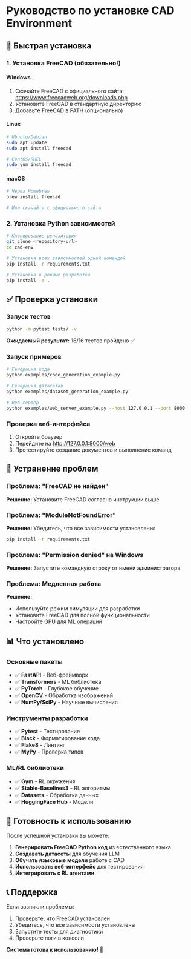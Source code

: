 # Руководство по установке CAD Environment

## 🚀 Быстрая установка

### 1. Установка FreeCAD (обязательно!)

#### Windows
1. Скачайте FreeCAD с официального сайта: https://www.freecadweb.org/downloads.php
2. Установите FreeCAD в стандартную директорию
3. Добавьте FreeCAD в PATH (опционально)

#### Linux
```bash
# Ubuntu/Debian
sudo apt update
sudo apt install freecad

# CentOS/RHEL
sudo yum install freecad
```

#### macOS
```bash
# Через Homebrew
brew install freecad

# Или скачайте с официального сайта
```

### 2. Установка Python зависимостей

```bash
# Клонирование репозитория
git clone <repository-url>
cd cad-env

# Установка всех зависимостей одной командой
pip install -r requirements.txt

# Установка в режиме разработки
pip install -e .
```

## ✅ Проверка установки

### Запуск тестов
```bash
python -m pytest tests/ -v
```
**Ожидаемый результат:** 16/16 тестов пройдено ✅

### Запуск примеров
```bash
# Генерация кода
python examples/code_generation_example.py

# Генерация датасетов
python examples/dataset_generation_example.py

# Веб-сервер
python examples/web_server_example.py --host 127.0.0.1 --port 8000
```

### Проверка веб-интерфейса
1. Откройте браузер
2. Перейдите на http://127.0.0.1:8000/web
3. Протестируйте создание документов и выполнение команд

## 🔧 Устранение проблем

### Проблема: "FreeCAD не найден"
**Решение:** Установите FreeCAD согласно инструкции выше

### Проблема: "ModuleNotFoundError"
**Решение:** Убедитесь, что все зависимости установлены:
```bash
pip install -r requirements.txt
```

### Проблема: "Permission denied" на Windows
**Решение:** Запустите командную строку от имени администратора

### Проблема: Медленная работа
**Решение:** 
- Используйте режим симуляции для разработки
- Установите FreeCAD для полной функциональности
- Настройте GPU для ML операций

## 📊 Что установлено

### Основные пакеты
- ✅ **FastAPI** - Веб-фреймворк
- ✅ **Transformers** - ML библиотека
- ✅ **PyTorch** - Глубокое обучение
- ✅ **OpenCV** - Обработка изображений
- ✅ **NumPy/SciPy** - Научные вычисления

### Инструменты разработки
- ✅ **Pytest** - Тестирование
- ✅ **Black** - Форматирование кода
- ✅ **Flake8** - Линтинг
- ✅ **MyPy** - Проверка типов

### ML/RL библиотеки
- ✅ **Gym** - RL окружения
- ✅ **Stable-Baselines3** - RL алгоритмы
- ✅ **Datasets** - Обработка данных
- ✅ **HuggingFace Hub** - Модели

## 🎯 Готовность к использованию

После успешной установки вы можете:

1. **Генерировать FreeCAD Python код** из естественного языка
2. **Создавать датасеты** для обучения LLM
3. **Обучать языковые модели** работе с CAD
4. **Использовать веб-интерфейс** для тестирования
5. **Интегрировать с RL агентами**

## 📞 Поддержка

Если возникли проблемы:
1. Проверьте, что FreeCAD установлен
2. Убедитесь, что все зависимости установлены
3. Запустите тесты для диагностики
4. Проверьте логи в консоли

**Система готова к использованию!** 🎉
